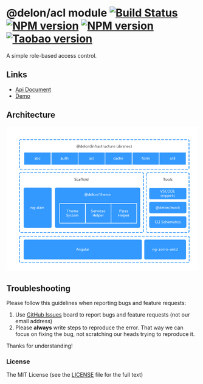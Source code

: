 # @delon/acl module [![Build Status](https://travis-ci.org/ng-alain/delon.svg?branch=master)](https://travis-ci.org/ng-alain/delon) [![NPM version](https://img.shields.io/npm/v/@delon/acl.svg)](https://www.npmjs.com/package/@delon/acl) [![NPM version](https://img.shields.io/npm/v/@delon/acl/next.svg)](https://www.npmjs.com/package/@delon/acl) [![Taobao version](https://npm.taobao.org/badge/v/@delon/acl.svg?style=flat-square)](https://npm.taobao.org/package/@delon/acl)

A simple role-based access control.

## Links

- [Api Document](https://ng-alain.com/acl)
- [Demo](https://cipchk.github.io/ng-alain/)

## Architecture

![Architecture](https://raw.githubusercontent.com/ng-alain/delon/master/_screenshot/architecture.png)

## Troubleshooting

Please follow this guidelines when reporting bugs and feature requests:

1. Use [GitHub Issues](https://github.com/ng-alain/delon/issues) board to report bugs and feature requests (not our email address)
2. Please **always** write steps to reproduce the error. That way we can focus on fixing the bug, not scratching our heads trying to reproduce it.

Thanks for understanding!

### License

The MIT License (see the [LICENSE](https://github.com/ng-alain/delon/blob/master/LICENSE) file for the full text)

